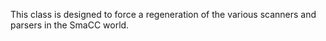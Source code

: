 This class is designed to force a regeneration of the various scanners and parsers in the SmaCC world.
